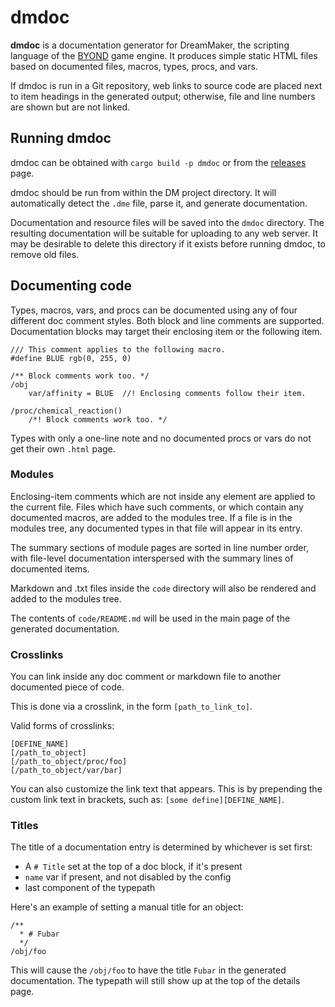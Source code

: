 # dmdoc

**dmdoc** is a documentation generator for DreamMaker, the scripting language
of the [BYOND] game engine. It produces simple static HTML files based on
documented files, macros, types, procs, and vars.

[BYOND]: https://secure.byond.com/

If dmdoc is run in a Git repository, web links to source code are placed next
to item headings in the generated output; otherwise, file and line numbers are
shown but are not linked.

## Running dmdoc

dmdoc can be obtained with `cargo build -p dmdoc` or from the [releases] page.

dmdoc should be run from within the DM project directory. It will
automatically detect the `.dme` file, parse it, and generate documentation.

Documentation and resource files will be saved into the `dmdoc` directory. The
resulting documentation will be suitable for uploading to any web server. It
may be desirable to delete this directory if it exists before running dmdoc, to
remove old files.

[releases]: https://github.com/SpaceManiac/SpacemanDMM/releases

## Documenting code

Types, macros, vars, and procs can be documented using any of four different
doc comment styles. Both block and line comments are supported. Documentation
blocks may target their enclosing item or the following item.

```dm
/// This comment applies to the following macro.
#define BLUE rgb(0, 255, 0)

/** Block comments work too. */
/obj
    var/affinity = BLUE  //! Enclosing comments follow their item.

/proc/chemical_reaction()
    /*! Block comments work too. */
```

Types with only a one-line note and no documented procs or vars do not get
their own `.html` page.

### Modules

Enclosing-item comments which are not inside any element are applied to the
current file. Files which have such comments, or which contain any documented
macros, are added to the modules tree. If a file is in the modules tree, any
documented types in that file will appear in its entry.

The summary sections of module pages are sorted in line number order, with
file-level documentation interspersed with the summary lines of documented
items.

Markdown and .txt files inside the `code` directory will also be rendered and added to
the modules tree.

The contents of `code/README.md` will be used in the main page of the generated
documentation.

### Crosslinks

You can link inside any doc comment or markdown file to another documented piece of code.

This is done via a crosslink, in the form `[path_to_link_to]`.

Valid forms of crosslinks:
```
[DEFINE_NAME]
[/path_to_object]
[/path_to_object/proc/foo]
[/path_to_object/var/bar]
```

You can also customize the link text that appears. This is by prepending the custom link text in brackets, such as: `[some define][DEFINE_NAME]`.

### Titles

The title of a documentation entry is determined by whichever is set first:
* A `# Title` set at the top of a doc block, if it's present
* `name` var if present, and not disabled by the config
* last component of the typepath

Here's an example of setting a manual title for an object:
```
/**
  * # Fubar
  */
/obj/foo
```

This will cause the `/obj/foo` to have the title `Fubar` in the generated documentation. The typepath will still show up at the top of the details page.

